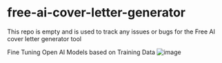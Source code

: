 # free-ai-cover-letter-generator
This repo is empty and is used to track any issues or bugs for the Free AI cover letter generator tool

Fine Tuning Open AI Models based on Training Data
![image](https://github.com/mansi-manhas/free-ai-cover-letter-generator/assets/18692751/507a04c7-7df5-46cf-b8b6-b795240adb2c)
